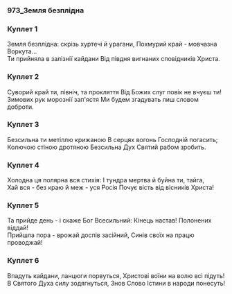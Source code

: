 ### 973_Земля безплідна
### Куплет 1
Земля безплідна: скрізь хуртечі й урагани, Похмурий край - мовчазна Воркута... <br/>Ти прийняла в залізнії кайдани Від півдня вигнаних сповідників Христа.
### Куплет 2
Суворий край ти, північ, та прокляття Від Божих слуг повік не вчуєш ти!<br/>Зимових рук морознії зап'ястя Ми будем згадувать лиш словом доброти.
### Куплет 3
Безсильна ти метіллю крижаною В серцях вогонь Господній погасить; <br/>Колючою стіною дротяною Безсильна Дух Святий рабом зробить.
### Куплет 4
Холодна ця полярна вся стихія: І тундра мертва й буйна ти, тайга, <br/>Хай вся - без краю й меж - уся Росія Почує вість від вісників Христа!
### Куплет 5
Та прийде день - і скаже Бог Всесильний: Кінець настав! Полонених віддай! <br/>Прийшла пора - врожай доспів засійний, Синів своїх на працю проводжай!
### Куплет 6
Впадуть кайдани, ланцюги порвуться, Христові воїни на волю всі підуть! <br/>В Святого Духа силу зодягнуться, Знов Слово Істини в народи понесуть!
